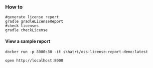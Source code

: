 ### How to

```
#generate license report
gradle gradleLicenseReport
#check licenses
gradle checkLicense
```



#### View a sample report
```
docker run -p 8000:80 -it skhatri/oss-license-report-demo:latest

open http://localhost:8000
```

